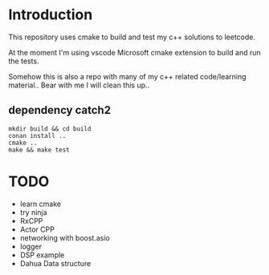 # Introduction
This repository uses cmake to build and test my c++ solutions to leetcode.

At the moment I'm using vscode Microsoft cmake extension to build and run the tests.

Somehow this is also a repo with many of my c++ related code/learning material.. 
Bear with me I will clean this up..

## dependency catch2
```
mkdir build && cd build
conan install ..
cmake ..
make && make test
```

# TODO
* learn cmake
* try ninja
* RxCPP
* Actor CPP
* networking with boost.asio
* logger
* DSP example
* Dahua Data structure

